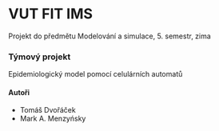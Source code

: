 # VUT FIT IMS

Projekt do předmětu Modelování a simulace, 5. semestr, zima

### Týmový projekt
Epidemiologický model pomocí celulárních automatů
	
#### Autoři
- Tomáš Dvořáček
- Mark A. Menzyńsky
	

